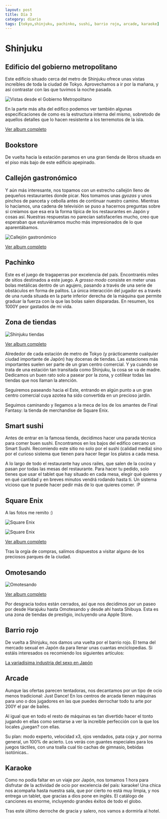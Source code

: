```yaml
---
layout: post
title: Día 3
category: diario
tags: [tokyo,shinjuku, pachinko, sushi, barrio rojo, arcade, karaoke]
---
```


# Shinjuku

## Edificio del gobierno metropolitano

Este edificio situado cerca del metro de Shinjuku ofrece unas vistas increíbles de toda la ciudad de Tokyo. Aprovechamos a ir por la mañana, y así contrastar con las que tuvimos la noche pasada. 

![Vistas desde el Gobierno Metropolitano](https://farm6.staticflickr.com/5576/15193351192_27a930997e_b.jpg "Vistas desde el Gobierno Metropolitano")


En la parte más alta del edifico podemos ver también algunas especificaciones de como es la estructura interna del mismo, sobretodo de aquellos detalles que lo hacen resistente a los terremotos de la isla. 

[Ver album completo](https://www.flickr.com/photos/alvarovmz/sets/72157647017996340/)

## Bookstore
De vuelta hacia la estación paramos en una gran tienda de libros situada en el piso más bajo de este edificio apepinado.

## Callejón gastronómico

Y aún más interesante, nos topamos con un estrecho callejón lleno de pequeños restaurantes donde picar. Nos tomamos unas *gyozas* y unos pinchos de panceta y cebolla antes de continuar nuestro camino. Mientras lo hacíamos, una cadena de televisión se puso a hacernos preguntas sobre si creíamos que esa era la forma típica de los restaurantes en Japón y cosas así. Nuestras respuestas no parecían satisfacerles mucho, creo que esperaban que estuviéramos mucho más impresionados de lo que aparentábamos. 

![Callejón gastronómico](https://farm4.staticflickr.com/3910/15190721371_100489e5be_b.jpg)

[Ver album completo](https://www.flickr.com/photos/alvarovmz/sets/72157647419133362/)

## Pachinko

Este es el juego de tragaperras por excelencia del país. Encontraréis miles de sitios destinados a este juego. A *grosso modo* consiste en meter unas bolas metálicas dentro de un agujero, pasando a través de una serie de obstáculos en forma de palitos. La única interacción del jugador es a través de una rueda situada en la parte inferior derecha de la máquina que permite graduar la fuerza con la que las bolas salen disparadas. En resumen, los 1000Y peor gastados de mi vida. 

## Zona de tiendas

![Shinjuku tiendas](https://farm4.staticflickr.com/3891/15007106400_d436868267_b.jpg)

[Ver album completo](https://www.flickr.com/photos/alvarovmz/sets/72157647011177929/)

Alrededor de cada estación de metro de Tokyo (y prácticamente cualquier ciudad importante de Japón) hay docenas de tiendas. Las estaciones más importantes suelen ser parte de un gran centro comercial. Y ya cuando se trata de una estación tan transitada como Shinjuku, la cosa se va de madre. Dedicamos un buen rato solo a pasear por la zona, y cotillear todas las tiendas que nos llaman la atención. 

Seguiremos paseando hacia el Este, entrando en algún punto a un gran centro comercial cuya azotea ha sido convertida en un precioso jardín. 

Seguimos caminando y llegamos a la meca de los de los amantes de Final Fantasy: la tienda de merchandise de Square Enix. 

## Smart sushi

Antes de entrar en la famosa tienda, decidimos hacer una parada técnica para comer buen sushi. Encontramos en los bajos del edifico cercano un Smart Sushi. Recomiendo este sitio no solo por el sushi (calidad media) sino por el curioso sistema que tienen para hacer llegar los platos a cada mesa. 

A lo largo de todo el restaurante hay unos railes, que salen de la cocina y pasan por todas las mesas del restaurante. Para hacer tu pedido, solo tienes que usar el tablet que hay situado en cada mesa, elegir qué quieres y en qué cantidad y en breves minutos vendrá rodando hasta ti. Un sistema vicioso que te puede hacer pedir más de lo que quieres comer. :P

## Square Enix

A las fotos me remito :)

![Square Enix](https://farm4.staticflickr.com/3921/15193451172_69b49af8e4_b.jpg)

![Square Enix](https://farm4.staticflickr.com/3869/15190780841_f07689c8af_b.jpg)

[Ver album completo](https://www.flickr.com/photos/alvarovmz/sets/72157647013328327/)

Tras la orgía de compras, salimos dispuestos a visitar alguno de los preciosos parques de la ciudad. 

## Omotesando 

![Omotesando](https://farm4.staticflickr.com/3894/15170883866_ac9cafe1c8_b.jpg)

[Ver album completo](https://www.flickr.com/photos/alvarovmz/sets/72157647013717907/)

Por desgracia todos están cerrados, así que nos decidimos por un paseo por desde Harajuku hasta Omotesando y desde ahí hasta Shibuya. Esta es una zona de tiendas de prestigio, incluyendo una Apple Store.

## Barrio rojo

De vuelta a Shinjuku, nos damos una vuelta por el barrio rojo. El tema del mercado sexual en Japón da para llenar unas cuantas enciclopedias. Si estáis interesados os recomiendo los siguientes artículos:

[La variadísima industria del sexo en Japón](http://japonismo.com/blog/la-variadisima-industria-del-sexo-en-japon)

## Arcade

Aunque las ofertas parecen tentadoras, nos decantamos por un tipo de ocio menos tradicional: Just Dance! En los centros de arcada tienen máquinas para uno o dos jugadores en las que puedes derrochar todo tu arte por 200Y el par de bailes. 

Al igual que en todo el resto de máquinas es tan divertido hacer el tonto jugando en ellas como sentarse a ver la increíble perfección con la que los locales ¿juegan? con ellas. 

Su plan: modo experto, velocidad x3, ojos vendados, pata coja y ,por norma general, un 100% de acierto. Los verás con guantes especiales para los juegos táctiles, con una toalla cual tío cachas de gimnasio, bebidas isotónicas.. 

## Karaoke

Como no podía faltar en un viaje por Japón, nos tomamos 1 hora para disfrutar de la actividad de ocio por excelencia del país: karaoke! Una chica nos acompaña hasta nuestra sala, que por cierto no está muy limpia, y nos entrega un tablet, que gracias a dios pone en inglés. El catálogo de canciones es enorme, incluyendo grandes éxitos de todo el globo. 

Tras este último derroche de gracia y salero, nos vamos a dormirla al hotel. 
